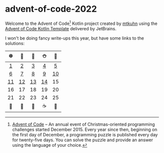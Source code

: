 # advent-of-code-2022

Welcome to the Advent of Code[^aoc] Kotlin project created by [mtkuhn][github] using the [Advent of Code Kotlin Template][template] delivered by JetBrains.

I won't be doing fancy write-ups this year, but have some links to the solutions:


|                    ❄️                     |                    🎅                     |                    🎄                     |                     ⛄                     |                    🎁                     |
|:-----------------------------------------:|:-----------------------------------------:|:-----------------------------------------:|:-----------------------------------------:|:-----------------------------------------:|
| [1](/src/main/kotlin/mkuhn/aoc/Day01.kt)  | [2](/src/main/kotlin/mkuhn/aoc/Day02.kt)  | [3](/src/main/kotlin/mkuhn/aoc/Day03.kt)  | [4](/src/main/kotlin/mkuhn/aoc/Day04.kt)  | [5](/src/main/kotlin/mkuhn/aoc/Day05.kt)  |
| [6](/src/main/kotlin/mkuhn/aoc/Day06.kt)  | [7](/src/main/kotlin/mkuhn/aoc/Day07.kt)  | [8](/src/main/kotlin/mkuhn/aoc/Day08.kt)  | [9](/src/main/kotlin/mkuhn/aoc/Day09.kt)  | [10](/src/main/kotlin/mkuhn/aoc/Day10.kt) |
| [11](/src/main/kotlin/mkuhn/aoc/Day11.kt) | [12](/src/main/kotlin/mkuhn/aoc/Day12.kt) | [13](/src/main/kotlin/mkuhn/aoc/Day13.kt) | [14](/src/main/kotlin/mkuhn/aoc/Day14.kt) |                    15                     |
|                    16                     |                    17                     |                    18                     |                    19                     |                    20                     |
|                    21                     |                    22                     |                    23                     |                    24                     |                    25                     |
|                    🍪                     |                    🎃                     |                    🎄                     |                     ☕                     |                    🌟                     |

[^aoc]:
    [Advent of Code][aoc] – An annual event of Christmas-oriented programming challenges started December 2015.
    Every year since then, beginning on the first day of December, a programming puzzle is published every day for twenty-five days.
    You can solve the puzzle and provide an answer using the language of your choice.

[aoc]: https://adventofcode.com
[docs]: https://kotlinlang.org/docs/home.html
[github]: https://github.com/mtkuhn
[issues]: https://github.com/kotlin-hands-on/advent-of-code-kotlin-template/issues
[kotlin]: https://kotlinlang.org
[slack]: https://surveys.jetbrains.com/s3/kotlin-slack-sign-up
[template]: https://github.com/kotlin-hands-on/advent-of-code-kotlin-template
